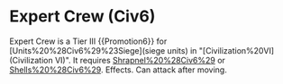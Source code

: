 # Expert Crew (Civ6)

Expert Crew is a Tier III {{Promotion6}} for [Units%20%28Civ6%29%23Siege](siege units) in "[Civilization%20VI](Civilization VI)". It requires [Shrapnel%20%28Civ6%29](Shrapnel) or [Shells%20%28Civ6%29](Shells).
Effects.
Can attack after moving.
